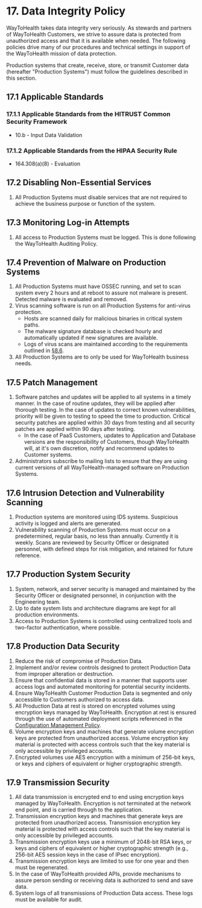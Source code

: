 # 17. Data Integrity Policy

WayToHealth takes data integrity very seriously. As stewards and partners of WayToHealth Customers, we strive to assure data is protected from unauthorized access and that it is available when needed. The following policies drive many of our procedures and technical settings in support of the WayToHealth mission of data protection.

Production systems that create, receive, store, or transmit Customer data (hereafter "Production Systems") must follow the guidelines described in this section.

## 17.1 Applicable Standards

### 17.1.1 Applicable Standards from the HITRUST Common Security Framework

* 10.b - Input Data Validation

### 17.1.2 Applicable Standards from the HIPAA Security Rule

* 164.308(a)(8) - Evaluation

## 17.2 Disabling Non-Essential Services

1. All Production Systems must disable services that are not required to achieve the business purpose or function of the system.

## 17.3 Monitoring Log-in Attempts

1. All access to Production Systems must be logged. This is done following the WayToHealth Auditing Policy.

## 17.4 Prevention of Malware on Production Systems

1. All Production Systems must have OSSEC running, and set to scan system every 2 hours and at reboot to assure not malware is present. Detected malware is evaluated and removed.
2. Virus scanning software is run on all Production Systems for anti-virus protection.
   * Hosts are scanned daily for malicious binaries in critical system paths.
   * The malware signature database is checked hourly and automatically updated if new signatures are available.
   * Logs of virus scans are maintained according to the requirements outlined in [§8.6](#8-6-audit-log-security-controls-and-backup).
3. All Production Systems are to only be used for WayToHealth business needs.

## 17.5 Patch Management

1. Software patches and updates will be applied to all systems in a timely manner. In the case of routine updates, they will be applied after thorough testing. In the case of updates to correct known vulnerabilities, priority will be given to testing to speed the time to production. Critical security patches are applied within 30 days from testing and all security patches are applied within 90 days after testing.
    * In the case of PaaS Customers, updates to Application and Database versions are the responsibility of Customers, though WayToHealth will, at it's own discretion, notify and recommend updates to Customer systems.
2. Administrators subscribe to mailing lists to ensure that they are using current versions of all WayToHealth-managed software on Production Systems.

## 17.6 Intrusion Detection and Vulnerability Scanning

1. Production systems are monitored using IDS systems. Suspicious activity is logged and alerts are generated.
2. Vulnerability scanning of Production Systems must occur on a predetermined, regular basis, no less than annually. Currently it is weekly. Scans are reviewed by Security Officer or designated personnel, with defined steps for risk mitigation, and retained for future reference.

## 17.7 Production System Security

1. System, network, and server security is managed and maintained by the Security Officer or designated personnel, in conjunction with the Engineering team.
2. Up to date system lists and architecture diagrams are kept for all production environments.
3. Access to Production Systems is controlled using centralized tools and two-factor authentication, where possible.

## 17.8 Production Data Security

1. Reduce the risk of compromise of Production Data.
2. Implement and/or review controls designed to protect Production Data from improper alteration or destruction.
3. Ensure that confidential data is stored in a manner that supports user access logs and automated monitoring for potential security incidents.
4. Ensure WayToHealth Customer Production Data is segmented and only accessible to Customers authorized to access data.
5. All Production Data at rest is stored on encrypted volumes using encryption keys managed by WayToHealth. Encryption at rest is ensured through the use of automated deployment scripts referenced in the [Configuration Management Policy](#9-configuration-management-policy).
6. Volume encryption keys and machines that generate volume encryption keys are protected from unauthorized access. Volume encryption key material is protected with access controls such that the key material is only accessible by privileged accounts.
7. Encrypted volumes use AES encryption with a minimum of 256-bit keys, or keys and ciphers of equivalent or higher cryptographic strength.

## 17.9 Transmission Security

1. All data transmission is encrypted end to end using encryption keys managed by WayToHealth. Encryption is not terminated at the network end point, and is carried through to the application.
2. Transmission encryption keys and machines that generate keys are protected from unauthorized access. Transmission encryption key material is protected with access controls such that the key material is only accessible by privileged accounts.
3. Transmission encryption keys use a minimum of 2048-bit RSA keys, or keys and ciphers of equivalent or higher cryptographic strength (e.g., 256-bit AES session keys in the case of IPsec encryption).
4. Transmission encryption keys are limited to use for one year and then must be regenerated.
5. In the case of WayToHealth provided APIs, provide mechanisms to assure person sending or receiving data is authorized to send and save data.
6. System logs of all transmissions of Production Data access. These logs must be available for audit.

